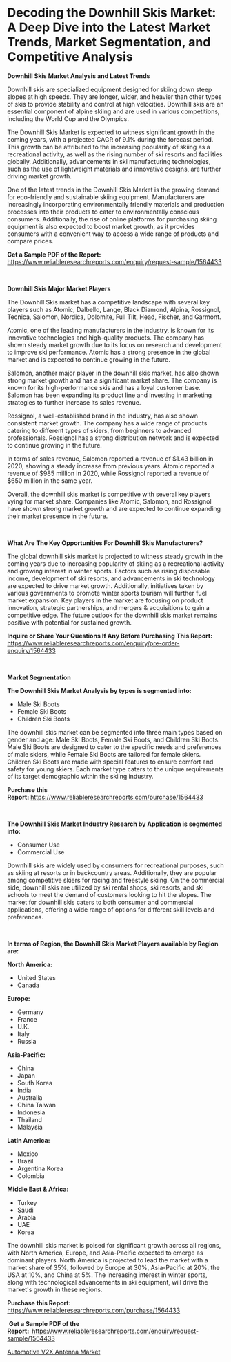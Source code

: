 <p><h1>Decoding the Downhill Skis Market: A Deep Dive into the Latest Market Trends, Market Segmentation, and Competitive Analysis</h1></p><p><strong>Downhill Skis Market Analysis and Latest Trends</strong></p>
<p><p>Downhill skis are specialized equipment designed for skiing down steep slopes at high speeds. They are longer, wider, and heavier than other types of skis to provide stability and control at high velocities. Downhill skis are an essential component of alpine skiing and are used in various competitions, including the World Cup and the Olympics.</p><p>The Downhill Skis Market is expected to witness significant growth in the coming years, with a projected CAGR of 9.1% during the forecast period. This growth can be attributed to the increasing popularity of skiing as a recreational activity, as well as the rising number of ski resorts and facilities globally. Additionally, advancements in ski manufacturing technologies, such as the use of lightweight materials and innovative designs, are further driving market growth.</p><p>One of the latest trends in the Downhill Skis Market is the growing demand for eco-friendly and sustainable skiing equipment. Manufacturers are increasingly incorporating environmentally friendly materials and production processes into their products to cater to environmentally conscious consumers. Additionally, the rise of online platforms for purchasing skiing equipment is also expected to boost market growth, as it provides consumers with a convenient way to access a wide range of products and compare prices.</p></p>
<p><strong>Get a Sample PDF of the Report:&nbsp;</strong> <a href="https://www.reliableresearchreports.com/enquiry/request-sample/1564433">https://www.reliableresearchreports.com/enquiry/request-sample/1564433</a></p>
<p>&nbsp;</p>
<p><strong>Downhill Skis Major Market Players</strong></p>
<p><p>The Downhill Skis market has a competitive landscape with several key players such as Atomic, Dalbello, Lange, Black Diamond, Alpina, Rossignol, Tecnica, Salomon, Nordica, Dolomite, Full Tilt, Head, Fischer, and Garmont. </p><p>Atomic, one of the leading manufacturers in the industry, is known for its innovative technologies and high-quality products. The company has shown steady market growth due to its focus on research and development to improve ski performance. Atomic has a strong presence in the global market and is expected to continue growing in the future.</p><p>Salomon, another major player in the downhill skis market, has also shown strong market growth and has a significant market share. The company is known for its high-performance skis and has a loyal customer base. Salomon has been expanding its product line and investing in marketing strategies to further increase its sales revenue.</p><p>Rossignol, a well-established brand in the industry, has also shown consistent market growth. The company has a wide range of products catering to different types of skiers, from beginners to advanced professionals. Rossignol has a strong distribution network and is expected to continue growing in the future.</p><p>In terms of sales revenue, Salomon reported a revenue of $1.43 billion in 2020, showing a steady increase from previous years. Atomic reported a revenue of $985 million in 2020, while Rossignol reported a revenue of $650 million in the same year.</p><p>Overall, the downhill skis market is competitive with several key players vying for market share. Companies like Atomic, Salomon, and Rossignol have shown strong market growth and are expected to continue expanding their market presence in the future.</p></p>
<p>&nbsp;</p>
<p><strong>What Are The Key Opportunities For Downhill Skis Manufacturers?</strong></p>
<p><p>The global downhill skis market is projected to witness steady growth in the coming years due to increasing popularity of skiing as a recreational activity and growing interest in winter sports. Factors such as rising disposable income, development of ski resorts, and advancements in ski technology are expected to drive market growth. Additionally, initiatives taken by various governments to promote winter sports tourism will further fuel market expansion. Key players in the market are focusing on product innovation, strategic partnerships, and mergers & acquisitions to gain a competitive edge. The future outlook for the downhill skis market remains positive with potential for sustained growth.</p></p>
<p><strong>Inquire or Share Your Questions If Any Before Purchasing This Report:</strong> <a href="https://www.reliableresearchreports.com/enquiry/pre-order-enquiry/1564433">https://www.reliableresearchreports.com/enquiry/pre-order-enquiry/1564433</a></p>
<p>&nbsp;</p>
<p><strong>Market Segmentation</strong></p>
<p><strong>The Downhill Skis Market Analysis by types is segmented into:</strong></p>
<p><ul><li>Male Ski Boots</li><li>Female Ski Boots</li><li>Children Ski Boots</li></ul></p>
<p><p>The downhill skis market can be segmented into three main types based on gender and age: Male Ski Boots, Female Ski Boots, and Children Ski Boots. Male Ski Boots are designed to cater to the specific needs and preferences of male skiers, while Female Ski Boots are tailored for female skiers. Children Ski Boots are made with special features to ensure comfort and safety for young skiers. Each market type caters to the unique requirements of its target demographic within the skiing industry.</p></p>
<p><strong>Purchase this Report:&nbsp;</strong><a href="https://www.reliableresearchreports.com/purchase/1564433">https://www.reliableresearchreports.com/purchase/1564433</a></p>
<p>&nbsp;</p>
<p><strong>The Downhill Skis Market Industry Research by Application is segmented into:</strong></p>
<p><ul><li>Consumer Use</li><li>Commercial Use</li></ul></p>
<p><p>Downhill skis are widely used by consumers for recreational purposes, such as skiing at resorts or in backcountry areas. Additionally, they are popular among competitive skiers for racing and freestyle skiing. On the commercial side, downhill skis are utilized by ski rental shops, ski resorts, and ski schools to meet the demand of customers looking to hit the slopes. The market for downhill skis caters to both consumer and commercial applications, offering a wide range of options for different skill levels and preferences.</p></p>
<p>&nbsp;</p>
<p><strong>In terms of Region, the Downhill Skis Market Players available by Region are:</strong></p>
<p>
    <p> <strong> North America: </strong>
        <ul>
            <li>United States</li>
            <li>Canada</li>
        </ul>
        </p> 
    <p> <strong> Europe: </strong>
        <ul>
            <li>Germany</li>
            <li>France</li>
            <li>U.K.</li>
            <li>Italy</li>
            <li>Russia</li>
        </ul>
        </p> 
    <p> <strong> Asia-Pacific: </strong>
        <ul>
            <li>China</li>
            <li>Japan</li>
            <li>South Korea</li>
            <li>India</li>
            <li>Australia</li>
            <li>China Taiwan</li>
            <li>Indonesia</li>
            <li>Thailand</li>
            <li>Malaysia</li>
        </ul>
        </p> 
    <p> <strong> Latin America: </strong>
        <ul>
            <li>Mexico</li>
            <li>Brazil</li>
            <li>Argentina Korea</li>
            <li>Colombia</li>
        </ul>
        </p> 
    <p> <strong> Middle East & Africa: </strong>
        <ul>
            <li>Turkey</li>
            <li>Saudi</li>
            <li>Arabia</li>
            <li>UAE</li>
            <li>Korea</li>
        </ul>
    </p>
    </p>
<p><p>The downhill skis market is poised for significant growth across all regions, with North America, Europe, and Asia-Pacific expected to emerge as dominant players. North America is projected to lead the market with a market share of 35%, followed by Europe at 30%, Asia-Pacific at 20%, the USA at 10%, and China at 5%. The increasing interest in winter sports, along with technological advancements in ski equipment, will drive the market's growth in these regions.</p></p>
<p><strong>Purchase this Report: </strong><a href="https://www.reliableresearchreports.com/purchase/1564433">https://www.reliableresearchreports.com/purchase/1564433</a></p>
<p>&nbsp;<strong>Get a Sample PDF of the Report:&nbsp;&nbsp;</strong><a href="https://www.reliableresearchreports.com/enquiry/request-sample/1564433">https://www.reliableresearchreports.com/enquiry/request-sample/1564433</a></p>
<p><strong></strong></p>
<p><p><a href="https://adventurous-uranium-ef9.notion.site/Automotive-V2X-Antenna-Market-Size-Focuses-on-Market-Dynamics-In-Depth-Analysis-and-Future-Projecti-9d1620ca31954c519aec70899ab98551">Automotive V2X Antenna Market</a></p></p>